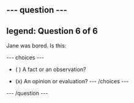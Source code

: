 --- question ---
---
legend: Question 6 of 6
---

Jane was bored. Is this:

--- choices ---
- ( ) A fact or an observation?

- (x) An opinion or evaluation?
--- /choices ---

--- /question ---
